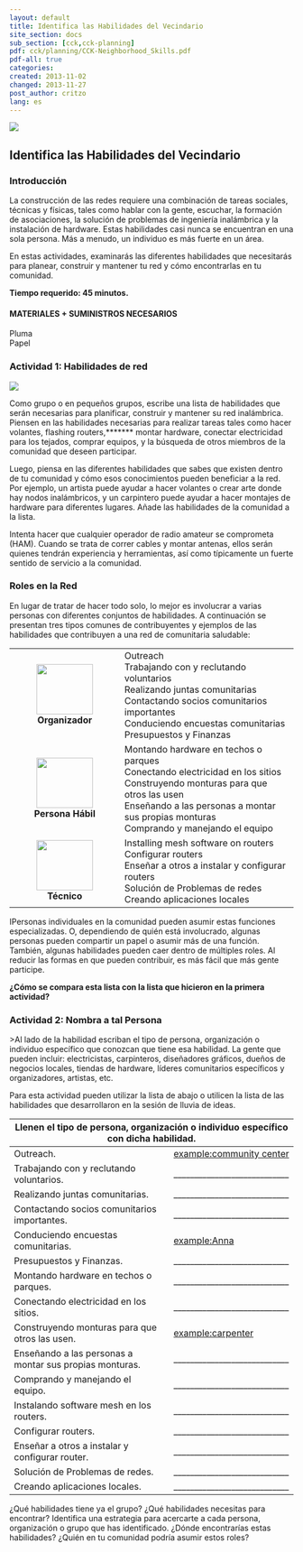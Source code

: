 ```yaml
---
layout: default
title: Identifica las Habilidades del Vecindario
site_section: docs
sub_section: [cck,cck-planning]
pdf: cck/planning/CCK-Neighborhood_Skills.pdf
pdf-all: true
categories:
created: 2013-11-02
changed: 2013-11-27
post_author: critzo
lang: es
---
```

<p><img src="/files/styles/large/public/identify-neighborhood-skills-title.png" class="img-responsive" /></p>

<h2>Identifica las Habilidades del Vecindario</h2>

<section id="introduction">
<h3>Introducción</h3>

<p>La construcción de las redes requiere una combinación de tareas sociales, técnicas y físicas, tales como hablar con la gente, escuchar, la formación de asociaciones, la solución de problemas de ingeniería inalámbrica y la instalación de hardware. Estas habilidades casi nunca se encuentran en una sola persona. Más a menudo, un individuo es más fuerte en un área.</p>

<p>En estas actividades, examinarás las diferentes habilidades que necesitarás para planear, construir y mantener tu red y cómo encontrarlas en tu comunidad.</p>

<p><strong>Tiempo requerido: 45 minutos.</strong></p>
</section>

<section id="materials-and-supplies-needed">
<h4>MATERIALES + SUMINISTROS NECESARIOS</h4>

<p>Pluma<br />
Papel</p>
</section>

<section id="activity">
<h3>Actividad 1: Habilidades de red</h3>

<p><img src="/files/styles/large/public/identify-neighborhood-skills-listskills.png" class="img-responsive" /></p>

<p>Como grupo o en pequeños grupos, escribe una lista de habilidades que serán necesarias para planificar, construir y mantener su red inalámbrica. Piensen en las habilidades necesarias para realizar tareas tales como hacer volantes, flashing routers,******* montar hardware, conectar electricidad para los tejados, comprar equipos, y la búsqueda de otros miembros de la comunidad que deseen participar.</p>

<p>Luego, piensa en las diferentes habilidades que sabes que existen dentro de tu comunidad y cómo esos conocimientos pueden beneficiar a la red. Por ejemplo, un artista puede ayudar a hacer volantes o crear arte donde hay nodos inalámbricos, y un carpintero puede ayudar a hacer montajes de hardware para diferentes lugares. Añade las habilidades de la comunidad a la lista.</p>
<p class="tip"> Intenta hacer que cualquier operador de radio amateur se comprometa (HAM). Cuando se trata de correr cables y montar antenas, ellos serán quienes tendrán experiencia y herramientas, así como típicamente un fuerte sentido de servicio a la comunidad.</p>
</section>

<section id="lesson">
<h3>Roles en la Red</h3>

<p>En lugar de tratar de hacer todo solo, lo mejor es involucrar a varias personas con diferentes conjuntos de habilidades. A continuación se presentan tres tipos comunes de contribuyentes y ejemplos de las habilidades que contribuyen a una red de comunitaria saludable:</p>

<table class="table table-responsive">
	<tbody>
		<tr>
			<td align="center" valign="middle" width="180px;"><img alt="" class="media-image attr__typeof__foaf:Image img__fid__461 img__view_mode__media_large attr__format__media_large" src="/files/styles/large/public/organizer.png?itok=Vm1gcwxT" style="width: 100px; height: 89px;" typeof="foaf:Image" /><br />
			<strong>Organizador</strong></td>
			<td valign="middle">Outreach<br />
			Trabajando con y reclutando voluntarios<br />
			Realizando juntas comunitarias<br />
			Contactando socios comunitarios importantes<br />
			Conduciendo encuestas comunitarias<br />
			Presupuestos y Finanzas</td>
		</tr>
		<tr>
			<td align="center" valign="middle"><img alt="" class="media-image attr__typeof__foaf:Image img__fid__462 img__view_mode__media_large attr__format__media_large" src="/files/styles/large/public/handyperson.png?itok=7buWNbL7" style="width: 100px; height: 89px;" typeof="foaf:Image" /><br />
			<strong>Persona Hábil</strong></td>
			<td valign="middle">Montando hardware en techos o parques<br />
			Conectando electricidad en los sitios<br />
			Construyendo monturas para que otros las usen<br />
			Enseñando a las personas a montar sus propias monturas<br />
			Comprando y manejando el equipo</td>
		</tr>
		<tr>
			<td align="center"><img alt="" class="media-image attr__typeof__foaf:Image img__fid__463 img__view_mode__media_large attr__format__media_large" src="/files/styles/large/public/techie.png?itok=3KVrQi1O" style="width: 100px; height: 89px;" typeof="foaf:Image" /><br />
			<strong>Técnico</strong></td>
			<td valign="middle">Installing mesh software on routers<br />
			Configurar routers<br />
			Enseñar a otros a instalar y configurar routers<br />
			Solución de Problemas de  redes<br />
			Creando aplicaciones locales</td>
		</tr>
	</tbody>
</table>

<p>IPersonas individuales en la comunidad pueden asumir estas funciones especializadas. O, dependiendo de quién está involucrado, algunas personas pueden compartir un papel o asumir más de una función. También, algunas habilidades pueden caer dentro de múltiples roles. Al reducir las formas en que pueden contribuir, es más fácil que más gente participe.</p>

<p><strong>¿Cómo se compara esta lista con la lista que hicieron en la primera actividad?</strong></p>
</section>

<section id="activity">
<h3>Actividad 2: Nombra a tal Persona</h3>

<p>>Al lado de la habilidad escriban el tipo de persona, organización o individuo específico que conozcan que tiene esa habilidad. La gente que pueden incluir: electricistas, carpinteros, diseñadores gráficos, dueños de negocios locales, tiendas de hardware, líderes comunitarios específicos y organizadores, artistas, etc.</p>

<p>Para esta actividad pueden utilizar la lista de abajo o utilicen la lista de las habilidades que desarrollaron en la sesión de lluvia de ideas.</p>

<table class="table table-responsive">
	<thead>
		<tr>
			<th class="rteleft" colspan="2">Llenen el tipo de persona, organización o individuo específico con dicha habilidad.</th>
		</tr>
	</thead>
	<tbody>
		<tr>
			<td nowrap="nowrap">Outreach.</td>
			<td nowrap="nowrap" style="text-decoration:underline;">example:community center</td>
		</tr>
		<tr>
			<td>Trabajando con y reclutando voluntarios.</td>
			<td>____________________________</td>
		</tr>
		<tr>
			<td>Realizando juntas comunitarias.</td>
			<td>____________________________</td>
		</tr>
		<tr>
			<td>Contactando socios comunitarios importantes.</td>
			<td>____________________________</td>
		</tr>
		<tr>
			<td>Conduciendo encuestas comunitarias.</td>
			<td><u>example:Anna</u></td>
		</tr>
		<tr>
			<td>Presupuestos y Finanzas.</td>
			<td>____________________________</td>
		</tr>
		<tr>
			<td>Montando hardware en techos o parques.</td>
			<td>____________________________</td>
		</tr>
		<tr>
			<td>Conectando electricidad en los sitios.</td>
			<td>____________________________</td>
		</tr>
		<tr>
			<td>Construyendo monturas para que otros las usen.</td>
			<td style="text-decoration:underline;">example:carpenter</td>
		</tr>
		<tr>
			<td>Enseñando a las personas a montar sus propias monturas.</td>
			<td>____________________________</td>
		</tr>
		<tr>
			<td>Comprando y manejando el equipo.</td>
			<td>____________________________</td>
		</tr>
		<tr>
			<td>Instalando software mesh en los routers.</td>
			<td>____________________________</td>
		</tr>
		<tr>
			<td>Configurar routers.</td>
			<td>____________________________</td>
		</tr>
		<tr>
			<td>Enseñar a otros a instalar y configurar router.</td>
			<td>____________________________</td>
		</tr>
		<tr>
			<td>Solución de Problemas de  redes.</td>
			<td>____________________________</td>
		</tr>
		<tr>
			<td>Creando aplicaciones locales.</td>
			<td>____________________________</td>
		</tr>
	</tbody>
</table>

<p>¿Qué habilidades tiene ya el grupo? ¿Qué habilidades necesitas para encontrar? Identifica una estrategia para acercarte a cada persona, organización o grupo que has identificado. ¿Dónde encontrarías estas habilidades? ¿Quién en tu comunidad podría asumir estos roles?</p>
</section>
<!--
<section id="section-definitions">
<h3>Definiciones</h3>
</section>

<section class="related-information" id="section-related-information">
<h3>Información Relacionada</h3>
</section>
-->
